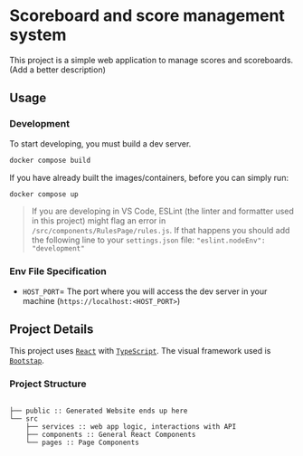 # Scoreboard and score management system

This project is a simple web application to manage scores and scoreboards. (Add a better description)

## Usage

### Development

To start developing, you must build a dev server. 

```bash
docker compose build 
```
If you have already built the images/containers, before you can simply run:
```bash
docker compose up 
```
> If you are developing in VS Code, ESLint (the linter and formatter used in this project) might flag an error in `/src/components/RulesPage/rules.js`. If that happens you should add the following line to your `settings.json` file: `"eslint.nodeEnv": "development"`


### Env File Specification

- `HOST_PORT`= The port where you will access the dev server in your machine (`https://localhost:<HOST_PORT>`)


## Project Details

This project uses [`React`](https://react.dev/) with [`TypeScript`](https://www.typescriptlang.org/). The visual framework used is [`Bootstap`](https://react-bootstrap.netlify.app/).


### Project Structure

```

├── public :: Generated Website ends up here
└── src
    ├── services :: web app logic, interactions with API
    ├── components :: General React Components
    └── pages :: Page Components

```

